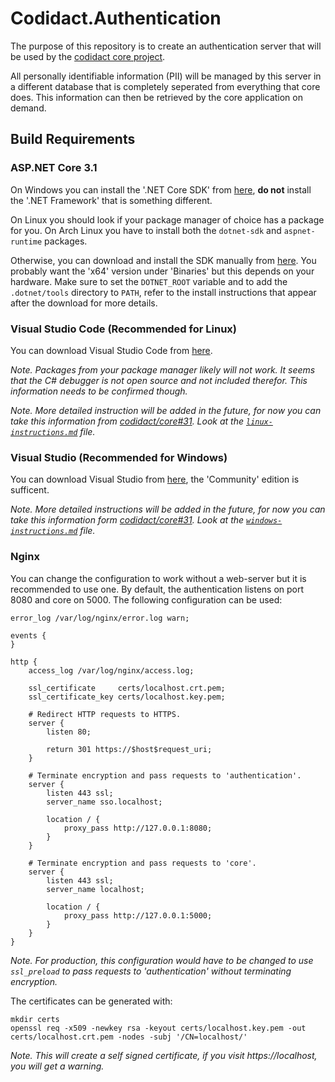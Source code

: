 # Codidact.Authentication

The purpose of this repository is to create an authentication server that will
be used by the [codidact core project][1].

All personally identifiable information (PII) will be managed by this server in
a different database that is completely seperated from everything that core does.
This information can then be retrieved by the core application on demand.

## Build Requirements

### ASP.NET Core 3.1

On Windows you can install the '.NET Core SDK' from [here][2], **do not** install the
'.NET Framework' that is something different.

On Linux you should look if your package manager of choice has a package for you. On
Arch Linux you have to install both the `dotnet-sdk` and `aspnet-runtime` packages.

Otherwise, you can download and install the SDK manually from [here][3]. You probably
want the 'x64' version under 'Binaries' but this depends on your hardware. Make sure
to set the `DOTNET_ROOT` variable and to add the `.dotnet/tools` directory to `PATH`,
refer to the install instructions that appear after the download for more details.

### Visual Studio Code (Recommended for Linux)

You can download Visual Studio Code from [here][4].

*Note. Packages from your package manager likely will not work. It seems that the C#
debugger is not open source and not included therefor. This information needs to be
confirmed though.*

*Note. More detailed instruction will be added in the future, for now you can take this
information from [codidact/core#31][8]. Look at the [`linux-instructions.md`][6] file.*

### Visual Studio (Recommended for Windows)

You can download Visual Studio from [here][5], the 'Community' edition is sufficent.

*Note. More detailed instructions will be added in the future, for now you can take this
information form [codidact/core#31][8]. Look at the [`windows-instructions.md`][7] file.*

### Nginx

You can change the configuration to work without a web-server but it is recommended to use
one. By default, the authentication listens on port 8080 and core on 5000. The following
configuration can be used:

~~~none
error_log /var/log/nginx/error.log warn;

events {
}

http {
    access_log /var/log/nginx/access.log;

    ssl_certificate     certs/localhost.crt.pem;
    ssl_certificate_key certs/localhost.key.pem;

    # Redirect HTTP requests to HTTPS.
    server {
        listen 80;

        return 301 https://$host$request_uri;
    }

    # Terminate encryption and pass requests to 'authentication'.
    server {
        listen 443 ssl;
        server_name sso.localhost;

        location / {
            proxy_pass http://127.0.0.1:8080;
        }
    }

    # Terminate encryption and pass requests to 'core'.
    server {
        listen 443 ssl;
        server_name localhost;

        location / {
            proxy_pass http://127.0.0.1:5000;
        }
    }
}
~~~

*Note. For production, this configuration would have to be changed to use `ssl_preload`
to pass requests to 'authentication' without terminating encryption.*

The certificates can be generated with:

~~~none
mkdir certs
openssl req -x509 -newkey rsa -keyout certs/localhost.key.pem -out certs/localhost.crt.pem -nodes -subj '/CN=localhost/'
~~~

*Note. This will create a self signed certificate, if you visit https://localhost, you will get a warning.*

  [1]: https://github.com/codidact/core
  [2]: https://dotnet.microsoft.com/download
  [3]: https://dotnet.microsoft.com/download/dotnet-core/3.1
  [4]: https://code.visualstudio.com/
  [5]: https://visualstudio.microsoft.com/downloads/
  [6]: https://github.com/codidact/core/blob/4b262d0076ac7018c730eeb0eb6394d367e3ce6e/docs/linux-instructions.md
  [7]: https://github.com/codidact/core/blob/4b262d0076ac7018c730eeb0eb6394d367e3ce6e/docs/windows-instructions.md
  [8]: https://github.com/codidact/core/pull/31

